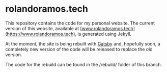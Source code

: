 # rolandoramos.tech

This repository contains the code for my personal website. The current version of this website, available at [www.rolandoramos.tech](https://www.rolandoramos.tech), is generated using Jekyll.

At the moment, the site is being rebuilt with [Gatsby](https://www.gatsbyjs.org/) and, hopefully soon, a completely new version of the code will be released to replace the old version.

The code for the rebuild can be found in the /rebuild/ folder of this branch.

